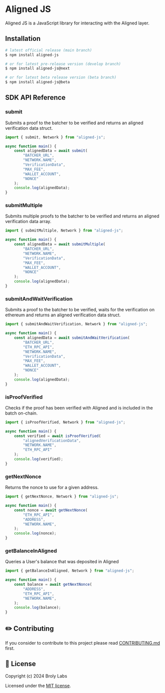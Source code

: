 # Aligned JS

Aligned JS is a JavaScript library for interacting with the Aligned layer.

## Installation

```bash
# latest official release (main branch)
$ npm install aligned-js

# or for latest pre-release version (develop branch)
$ npm install aligned-js@next

# or for latest beta release version (beta branch)
$ npm install aligned-js@beta
```

## SDK API Reference

### submit

Submits a proof to the batcher to be verified and returns an aligned verification data struct.

```js
import { submit, Network } from "aligned-js";

async function main() {
    const alignedData = await submit(
        "BATCHER_URL",
        "NETWORK.NAME",
        "VerificationData",
        "MAX_FEE",
        "WALLET_ACCOUNT",
        "NONCE"
    );
    console.log(alignedData);
}
```

### submitMultiple

Submits multiple proofs to the batcher to be verified and returns an aligned verification data array.

```js
import { submitMultiple, Network } from "aligned-js";

async function main() {
    const alignedData = await submitMultiple(
        "BATCHER_URL",
        "NETWORK.NAME",
        "VerificationData",
        "MAX_FEE",
        "WALLET_ACCOUNT",
        "NONCE"
    );
    console.log(alignedData);
}
```

### submitAndWaitVerification

Submits a proof to the batcher to be verified, waits for the verification on ethereum and returns an aligned verification data struct.

```js
import { submitAndWaitVerification, Network } from "aligned-js";

async function main() {
    const alignedData = await submitAndWaitVerification(
        "BATCHER_URL",
        "ETH_RPC_API",
        "NETWORK.NAME",
        "VerificationData",
        "MAX_FEE",
        "WALLET_ACCOUNT",
        "NONCE"
    );
    console.log(alignedData);
}
```

### isProofVerified

Checks if the proof has been verified with Aligned and is included in the batch on-chain.

```js
import { isProofVerified, Network } from "aligned-js";

async function main() {
    const verified = await isProofVerified(
        "alignedVerificationData",
        "NETWORK.NAME",
        "ETH_RPC_API"
    );
    console.log(verified);
}
```

### getNextNonce

Returns the nonce to use for a given address.

```js
import { getNextNonce, Network } from "aligned-js";

async function main() {
    const nonce = await getNextNonce(
        "ETH_RPC_API",
        "ADDRESS",
        "NETWORK.NAME",
    );
    console.log(nonce);
}
```

### getBalanceInAligned

Queries a User's balance that was deposited in Aligned

```js
import { getBalanceInAligned, Network } from "aligned-js";

async function main() {
    const balance = await getNextNonce(
        "ADDRESS",
        "ETH_RPC_API",
        "NETWORK.NAME",
    );
    console.log(balance);
}
```

## ✏️ Contributing

If you consider to contribute to this project please read [CONTRIBUTING.md](/docs/CONTRIBUTING.md) first.

## 📜 License

Copyright (c) 2024 Broly Labs

Licensed under the [MIT license](/LICENSE).
